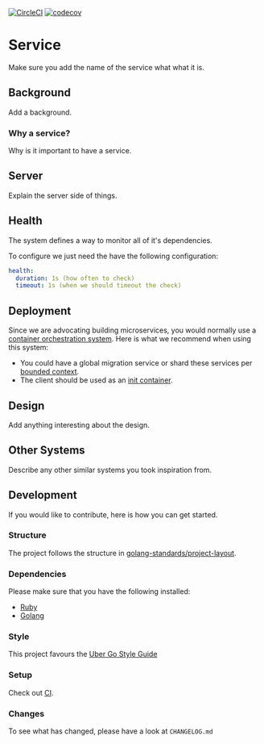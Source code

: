 [![CircleCI](https://circleci.com/gh/alexfalkowski/go-service-template.svg?style=svg)](https://circleci.com/gh/alexfalkowski/go-service-template)
[![codecov](https://codecov.io/gh/alexfalkowski/go-service-template/graph/badge.svg?token=S9SPVVYQAY)](https://codecov.io/gh/alexfalkowski/go-service-template)

# Service

Make sure you add the name of the service what what it is.

## Background

Add a background.

### Why a service?

Why is it important to have a service.

## Server

Explain the server side of things.

## Health

The system defines a way to monitor all of it's dependencies.

To configure we just need the have the following configuration:

```yaml
health:
  duration: 1s (how often to check)
  timeout: 1s (when we should timeout the check)
```

## Deployment

Since we are advocating building microservices, you would normally use a [container orchestration system](https://newrelic.com/blog/best-practices/container-orchestration-explained). Here is what we recommend when using this system:
- You could have a global migration service or shard these services per [bounded context](https://martinfowler.com/bliki/BoundedContext.html).
- The client should be used as an [init container](https://kubernetes.io/docs/concepts/workloads/pods/init-containers/).

## Design

Add anything interesting about the design.

## Other Systems

Describe any other similar systems you took inspiration from.

## Development

If you would like to contribute, here is how you can get started.

### Structure

The project follows the structure in [golang-standards/project-layout](https://github.com/golang-standards/project-layout).

### Dependencies

Please make sure that you have the following installed:
- [Ruby](.ruby-version)
- [Golang](go.mod)

### Style

This project favours the [Uber Go Style Guide](https://github.com/uber-go/guide/blob/master/style.md)

### Setup

Check out [CI](.circleci/config.yml).

### Changes

To see what has changed, please have a look at `CHANGELOG.md`
